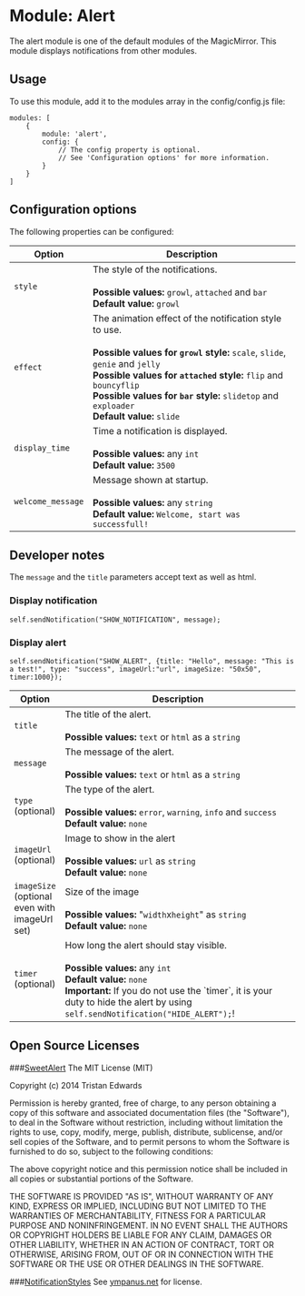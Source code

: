 # Module: Alert
The alert module is one of the default modules of the MagicMirror. This module displays notifications from other modules.

## Usage
To use this module, add it to the modules array in the config/config.js file:

```
modules: [
	{
		module: 'alert',
		config: {
			// The config property is optional.
			// See 'Configuration options' for more information. 
		}
	}
]
```

## Configuration options

The following properties can be configured:


<table width="100%">
	<!-- why, markdown... -->
	<thead>
		<tr>
			<th>Option</th>
			<th width="100%">Description</th>
		</tr>
	<thead>
	<tbody>
		<tr>
			<td><code>style</code></td>
			<td>The style of the notifications.<br>
				<br><b>Possible values:</b> <code>growl</code>, <code>attached</code> and <code>bar</code>
				<br><b>Default value:</b> <code>growl</code>
			</td>
		</tr>
		<tr>
			<td><code>effect</code></td>
			<td>The animation effect of the notification style to use.<br>
				<br><b>Possible values for <code>growl</code> style:</b> <code>scale</code>, <code>slide</code>, <code>genie</code> and <code>jelly</code>
				<br><b>Possible values for <code>attached</code> style:</b> <code>flip</code> and <code>bouncyflip</code>
				<br><b>Possible values for <code>bar</code> style:</b> <code>slidetop</code> and <code>exploader</code>
				<br><b>Default value:</b> <code>slide</code>
			</td>
		</tr>
		<tr>
			<td><code>display_time</code></td>
			<td>Time a notification is displayed.<br>
				<br><b>Possible values:</b> any <code>int</code>
				<br><b>Default value:</b> <code>3500</code>
			</td>
		</tr>
		<tr>
			<td><code>welcome_message</code></td>
			<td>Message shown at startup.<br>
				<br><b>Possible values:</b> any <code>string</code>
				<br><b>Default value:</b> <code>Welcome, start was successfull!</code>
			</td>
		</tr>
	</tbody>
</table>


## Developer notes
The `message` and the `title` parameters accept text as well as html.

### Display notification
```
self.sendNotification("SHOW_NOTIFICATION", message); 
```

### Display alert
```
self.sendNotification("SHOW_ALERT", {title: "Hello", message: "This is a test!", type: "success", imageUrl:"url", imageSize: "50x50", timer:1000}); 
```
<table width="100%">
	<!-- why, markdown... -->
	<thead>
		<tr>
			<th>Option</th>
			<th width="100%">Description</th>
		</tr>
	<thead>
	<tbody>
		<tr>
			<td><code>title</code></td>
			<td>The title of the alert.<br>
				<br><b>Possible values:</b> <code>text</code> or <code>html</code> as a  <code>string</code>
			</td>
		</tr>
		<tr>
			<td><code>message</code></td>
			<td>The message of the alert.<br>
				<br><b>Possible values:</b> <code>text</code> or <code>html</code> as a  <code>string</code>
			</td>
		</tr>
		<tr>
			<td><code>type</code> (optional)</td>
			<td>The type of the alert.<br>
				<br><b>Possible values:</b> <code>error</code>, <code>warning</code>, <code>info</code> and <code>success</code>
				<br><b>Default value:</b> <code>none</code>
			</td>
		</tr>
		<tr>
			<td><code>imageUrl</code> (optional)</td>
			<td>Image to show in the alert<br>
				<br><b>Possible values:</b> <code>url</code> as <code>string</code>
				<br><b>Default value:</b> <code>none</code>
			</td>
		</tr>
		<tr>
			<td><code>imageSize</code> (optional even with imageUrl set)</td>
			<td>Size of the image<br>
				<br><b>Possible values:</b> "<code>width</code>x<code>height</code>" as <code>string</code>
				<br><b>Default value:</b> <code>none</code>
			</td>
		</tr>
		<tr>
			<td><code>timer</code> (optional)</td>
			<td>How long the alert should stay visible.<br>
				<br><b>Possible values:</b> any <code>int</code>
				<br><b>Default value:</b> <code>none</code>
				<br><b>Important:</b> If you do not use the `timer`, it is your duty to hide the alert by using <code>self.sendNotification("HIDE_ALERT");</code>!
			</td>
		</tr>
	</tbody>
</table>



## Open Source Licenses
###[SweetAlert](http://t4t5.github.io/sweetalert/)
The MIT License (MIT)

Copyright (c) 2014 Tristan Edwards

Permission is hereby granted, free of charge, to any person obtaining a copy
of this software and associated documentation files (the "Software"), to deal
in the Software without restriction, including without limitation the rights
to use, copy, modify, merge, publish, distribute, sublicense, and/or sell
copies of the Software, and to permit persons to whom the Software is
furnished to do so, subject to the following conditions:

The above copyright notice and this permission notice shall be included in all
copies or substantial portions of the Software.

THE SOFTWARE IS PROVIDED "AS IS", WITHOUT WARRANTY OF ANY KIND, EXPRESS OR
IMPLIED, INCLUDING BUT NOT LIMITED TO THE WARRANTIES OF MERCHANTABILITY,
FITNESS FOR A PARTICULAR PURPOSE AND NONINFRINGEMENT. IN NO EVENT SHALL THE
AUTHORS OR COPYRIGHT HOLDERS BE LIABLE FOR ANY CLAIM, DAMAGES OR OTHER
LIABILITY, WHETHER IN AN ACTION OF CONTRACT, TORT OR OTHERWISE, ARISING FROM,
OUT OF OR IN CONNECTION WITH THE SOFTWARE OR THE USE OR OTHER DEALINGS IN THE
SOFTWARE.

###[NotificationStyles](https://github.com/codrops/NotificationStyles)
See [ympanus.net](http://tympanus.net/codrops/licensing/) for license.